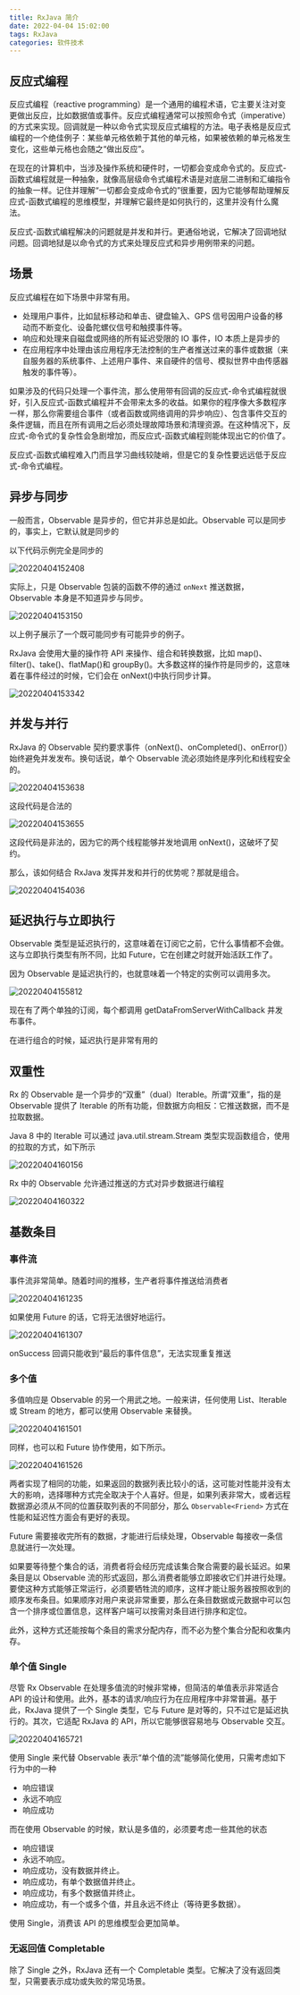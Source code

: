 ```yaml
---
title: RxJava 简介
date: 2022-04-04 15:02:00
tags: RxJava
categories: 软件技术
---
```


## 反应式编程

反应式编程（reactive programming）是一个通用的编程术语，它主要关注对变更做出反应，比如数据值或事件。反应式编程通常可以按照命令式（imperative）的方式来实现。回调就是一种以命令式实现反应式编程的方法。电子表格是反应式编程的一个绝佳例子：某些单元格依赖于其他的单元格，如果被依赖的单元格发生变化，这些单元格也会随之“做出反应”。

在现在的计算机中，当涉及操作系统和硬件时，一切都会变成命令式的。反应式-函数式编程就是一种抽象，就像高层级命令式编程术语是对底层二进制和汇编指令的抽象一样。记住并理解“一切都会变成命令式的”很重要，因为它能够帮助理解反应式-函数式编程的思维模型，并理解它最终是如何执行的，这里并没有什么魔法。

反应式-函数式编程解决的问题就是并发和并行。更通俗地说，它解决了回调地狱问题。回调地狱是以命令式的方式来处理反应式和异步用例带来的问题。

## 场景

反应式编程在如下场景中非常有用。

- 处理用户事件，比如鼠标移动和单击、键盘输入、GPS 信号因用户设备的移动而不断变化、设备陀螺仪信号和触摸事件等。
- 响应和处理来自磁盘或网络的所有延迟受限的 IO 事件，IO 本质上是异步的
- 在应用程序中处理由该应用程序无法控制的生产者推送过来的事件或数据（来自服务器的系统事件、上述用户事件、来自硬件的信号、模拟世界中由传感器触发的事件等）。

如果涉及的代码只处理一个事件流，那么使用带有回调的反应式-命令式编程就很好，引入反应式-函数式编程并不会带来太多的收益。如果你的程序像大多数程序一样，那么你需要组合事件（或者函数或网络调用的异步响应）、包含事件交互的条件逻辑，而且在所有调用之后必须处理故障场景和清理资源。在这种情况下，反应式-命令式的复杂性会急剧增加，而反应式-函数式编程则能体现出它的价值了。

反应式-函数式编程难入门而且学习曲线较陡峭，但是它的复杂性要远远低于反应式-命令式编程。

## 异步与同步

一般而言，Observable 是异步的，但它并非总是如此。Observable 可以是同步的，事实上，它默认就是同步的

以下代码示例完全是同步的

![20220404152408](https://gcore.jsdelivr.net/gh/Nayacco/cdn@master/blog/20220404152408.png)

实际上，只是 Observable 包装的函数不停的通过 `onNext` 推送数据，Observable 本身是不知道异步与同步。

![20220404153150](https://gcore.jsdelivr.net/gh/Nayacco/cdn@master/blog/20220404153150.png)

以上例子展示了一个既可能同步有可能异步的例子。

RxJava 会使用大量的操作符 API 来操作、组合和转换数据，比如 map()、filter()、take()、flatMap()和 groupBy()。大多数这样的操作符是同步的，这意味着在事件经过的时候，它们会在 onNext()中执行同步计算。

![20220404153342](https://gcore.jsdelivr.net/gh/Nayacco/cdn@master/blog/20220404153342.png)

## 并发与并行

RxJava 的 Observable 契约要求事件（onNext()、onCompleted()、onError()）始终避免并发发布。换句话说，单个 Observable 流必须始终是序列化和线程安全的。

![20220404153638](https://gcore.jsdelivr.net/gh/Nayacco/cdn@master/blog/20220404153638.png)

这段代码是合法的

![20220404153655](https://gcore.jsdelivr.net/gh/Nayacco/cdn@master/blog/20220404153655.png)

这段代码是非法的，因为它的两个线程能够并发地调用 onNext()，这破坏了契约。

那么，该如何结合 RxJava 发挥并发和并行的优势呢？那就是组合。

![20220404154036](https://gcore.jsdelivr.net/gh/Nayacco/cdn@master/blog/20220404154036.png)

## 延迟执行与立即执行

Observable 类型是延迟执行的，这意味着在订阅它之前，它什么事情都不会做。这与立即执行类型有所不同，比如 Future，它在创建之时就开始活跃工作了。

因为 Observable 是延迟执行的，也就意味着一个特定的实例可以调用多次。

![20220404155812](https://gcore.jsdelivr.net/gh/Nayacco/cdn@master/blog/20220404155812.png)

现在有了两个单独的订阅，每个都调用 getDataFromServerWithCallback 并发布事件。

在进行组合的时候，延迟执行是非常有用的

## 双重性

Rx 的 Observable 是一个异步的“双重”（dual）Iterable。所谓“双重”，指的是 Observable 提供了 Iterable 的所有功能，但数据方向相反：它推送数据，而不是拉取数据。

Java 8 中的 Iterable 可以通过 java.util.stream.Stream 类型实现函数组合，使用的拉取的方式，如下所示

![20220404160156](https://gcore.jsdelivr.net/gh/Nayacco/cdn@master/blog/20220404160156.png)

Rx 中的 Observable 允许通过推送的方式对异步数据进行编程

![20220404160322](https://gcore.jsdelivr.net/gh/Nayacco/cdn@master/blog/20220404160322.png)

## 基数条目

### 事件流

事件流非常简单。随着时间的推移，生产者将事件推送给消费者

![20220404161235](https://gcore.jsdelivr.net/gh/Nayacco/cdn@master/blog/20220404161235.png)

如果使用 Future 的话，它将无法很好地运行。

![20220404161307](https://gcore.jsdelivr.net/gh/Nayacco/cdn@master/blog/20220404161307.png)

onSuccess 回调只能收到“最后的事件信息”，无法实现重复推送

### 多个值

多值响应是 Observable 的另一个用武之地。一般来讲，任何使用 List、Iterable 或 Stream 的地方，都可以使用 Observable 来替换。

![20220404161501](https://gcore.jsdelivr.net/gh/Nayacco/cdn@master/blog/20220404161501.png)

同样，也可以和 Future 协作使用，如下所示。

![20220404161526](https://gcore.jsdelivr.net/gh/Nayacco/cdn@master/blog/20220404161526.png)

两者实现了相同的功能，如果返回的数据列表比较小的话，这可能对性能并没有太大的影响，选择哪种方式完全取决于个人喜好。但是，如果列表非常大，或者远程数据源必须从不同的位置获取列表的不同部分，那么 `Observable<Friend>` 方式在性能和延迟性方面会有更好的表现。

Future 需要接收完所有的数据，才能进行后续处理，Observable 每接收一条信息就进行一次处理。

如果要等待整个集合的话，消费者将会经历完成该集合聚合需要的最长延迟。如果条目是以 Observable 流的形式返回，那么消费者能够立即接收它们并进行处理。要使这种方式能够正常运行，必须要牺牲流的顺序，这样才能让服务器按照收到的顺序发布条目。如果顺序对用户来说非常重要，那么在条目数据或元数据中可以包含一个排序或位置信息，这样客户端可以按需对条目进行排序和定位。

此外，这种方式还能按每个条目的需求分配内存，而不必为整个集合分配和收集内存。

### 单个值 Single

尽管 Rx Observable 在处理多值流的时候非常棒，但简洁的单值表示非常适合 API 的设计和使用。此外，基本的请求/响应行为在应用程序中非常普遍。基于此，RxJava 提供了一个 Single 类型，它与 Future 是对等的，只不过它是延迟执行的。其次，它适配 RxJava 的 API，所以它能够很容易地与 Observable 交互。

![20220404165721](https://gcore.jsdelivr.net/gh/Nayacco/cdn@master/blog/20220404165721.png)

使用 Single 来代替 Observable 表示“单个值的流”能够简化使用，只需考虑如下行为中的一种

- 响应错误
- 永远不响应
- 响应成功

而在使用 Observable 的时候，默认是多值的，必须要考虑一些其他的状态

- 响应错误
- 永远不响应。
- 响应成功，没有数据并终止。
- 响应成功，有单个数据值并终止。
- 响应成功，有多个数据值并终止。
- 响应成功，有一个或多个值，并且永远不终止（等待更多数据）。

使用 Single，消费该 API 的思维模型会更加简单。

### 无返回值 Completable

除了 Single 之外，RxJava 还有一个 Completable 类型。它解决了没有返回类型，只需要表示成功或失败的常见场景。
